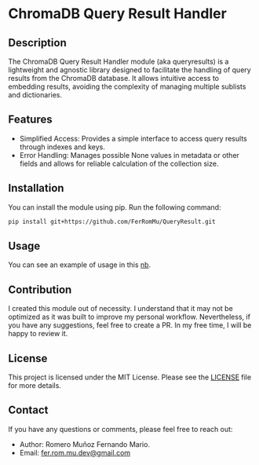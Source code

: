 # ChromaDB Query Result Handler
## Description
The ChromaDB Query Result Handler module (aka queryresults) is a lightweight and agnostic library designed to facilitate the handling of query results from the ChromaDB database. It allows intuitive access to embedding results, avoiding the complexity of managing multiple sublists and dictionaries.

## Features
- Simplified Access: Provides a simple interface to access query results through indexes and keys.
- Error Handling: Manages possible None values in metadata or other fields and allows for reliable calculation of the collection size.

## Installation
You can install the module using pip. Run the following command:

```bash
pip install git+https://github.com/FerRomMu/QueryResult.git
```

## Usage
You can see an example of usage in this [nb](example/getting_started.ipynb).

## Contribution
I created this module out of necessity. I understand that it may not be optimized as it was built to improve my personal workflow. Nevertheless, if you have any suggestions, feel free to create a PR. In my free time, I will be happy to review it.

## License
This project is licensed under the MIT License. Please see the [LICENSE](LICENSE) file for more details.

## Contact
If you have any questions or comments, please feel free to reach out:

- Author: Romero Muñoz Fernando Mario.
- Email: fer.rom.mu.dev@gmail.com
